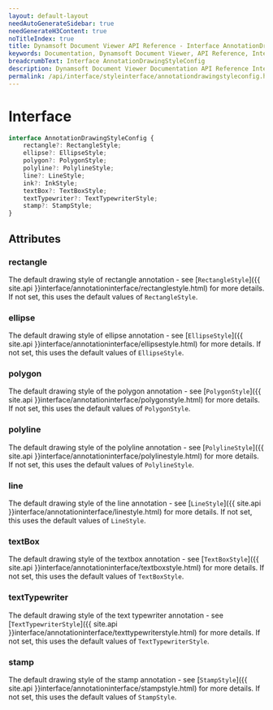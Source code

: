 ```yaml
---
layout: default-layout
needAutoGenerateSidebar: true
needGenerateH3Content: true
noTitleIndex: true
title: Dynamsoft Document Viewer API Reference - Interface AnnotationDrawingStyleConfig
keywords: Documentation, Dynamsoft Document Viewer, API Reference, Interface AnnotationDrawingStyleConfig
breadcrumbText: Interface AnnotationDrawingStyleConfig
description: Dynamsoft Document Viewer Documentation API Reference Interface AnnotationDrawingStyleConfig Page
permalink: /api/interface/styleinterface/annotationdrawingstyleconfig.html
---
```


# Interface

```typescript
interface AnnotationDrawingStyleConfig {
    rectangle?: RectangleStyle;
    ellipse?: EllipseStyle;
    polygon?: PolygonStyle;
    polyline?: PolylineStyle;
    line?: LineStyle;
    ink?: InkStyle;
    textBox?: TextBoxStyle;
    textTypewriter?: TextTypewriterStyle;
    stamp?: StampStyle;
}
```

## Attributes

### rectangle

The default drawing style of rectangle annotation - see [`RectangleStyle`]({{ site.api }}interface/annotationinterface/rectanglestyle.html) for more details. If not set, this uses the default values of `RectangleStyle`.

### ellipse

The default drawing style of ellipse annotation - see [`EllipseStyle`]({{ site.api }}interface/annotationinterface/ellipsestyle.html) for more details. If not set, this uses the default values of `EllipseStyle`.

### polygon

The default drawing style of the polygon annotation - see [`PolygonStyle`]({{ site.api }}interface/annotationinterface/polygonstyle.html) for more details. If not set, this uses the default values of `PolygonStyle`.

### polyline

The default drawing style of the polyline annotation - see [`PolylineStyle`]({{ site.api }}interface/annotationinterface/polylinestyle.html) for more details. If not set, this uses the default values of `PolylineStyle`.

### line

The default drawing style of the line annotation - see [`LineStyle`]({{ site.api }}interface/annotationinterface/linestyle.html) for more details. If not set, this uses the default values of `LineStyle`.

### textBox

The default drawing style of the textbox annotation - see [`TextBoxStyle`]({{ site.api }}interface/annotationinterface/textboxstyle.html) for more details. If not set, this uses the default values of `TextBoxStyle`.

### textTypewriter

The default drawing style of the text typewriter annotation - see [`TextTypewriterStyle`]({{ site.api }}interface/annotationinterface/texttypewriterstyle.html) for more details. If not set, this uses the default values of `TextTypewriterStyle`.

### stamp

The default drawing style of the stamp annotation - see [`StampStyle`]({{ site.api }}interface/annotationinterface/stampstyle.html) for more details. If not set, this uses the default values of `StampStyle`.